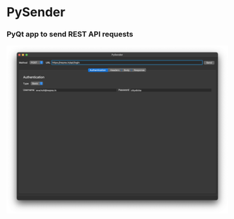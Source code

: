 # PySender
### PyQt app to send REST API requests
![screenshot](https://github.com/fast-geek/PySender/raw/master/screenshot.png)
